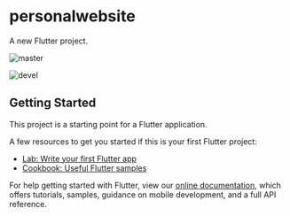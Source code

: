 # personalwebsite

A new Flutter project.

![master](https://github.com/pllee4/personalwebsite/workflows/Deployment/badge.svg)

![devel](https://github.com/pllee4/personalwebsite/workflows/Flutter%20CI/badge.svg)

## Getting Started

This project is a starting point for a Flutter application.

A few resources to get you started if this is your first Flutter project:

- [Lab: Write your first Flutter app](https://flutter.dev/docs/get-started/codelab)
- [Cookbook: Useful Flutter samples](https://flutter.dev/docs/cookbook)

For help getting started with Flutter, view our
[online documentation](https://flutter.dev/docs), which offers tutorials,
samples, guidance on mobile development, and a full API reference.

